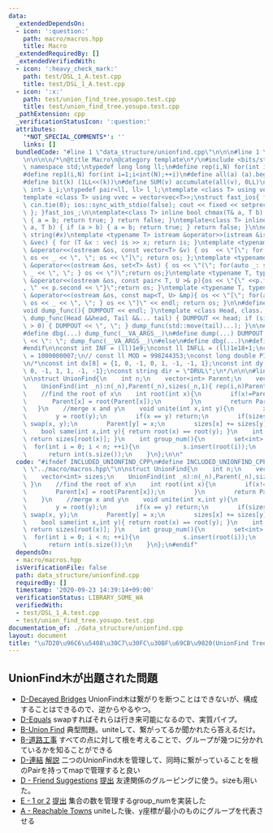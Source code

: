 ```yaml
---
data:
  _extendedDependsOn:
  - icon: ':question:'
    path: macro/macros.hpp
    title: Macro
  _extendedRequiredBy: []
  _extendedVerifiedWith:
  - icon: ':heavy_check_mark:'
    path: test/DSL_1_A.test.cpp
    title: test/DSL_1_A.test.cpp
  - icon: ':x:'
    path: test/union_find_tree.yosupo.test.cpp
    title: test/union_find_tree.yosupo.test.cpp
  _pathExtension: cpp
  _verificationStatusIcon: ':question:'
  attributes:
    '*NOT_SPECIAL_COMMENTS*': ''
    links: []
  bundledCode: "#line 1 \"data_structure/unionfind.cpp\"\n\n\n#line 1 \"macro/macros.hpp\"\
    \n\n\n\n/*\n@title Macro\n@category template\n*/\n#include <bits/stdc++.h>\nusing\
    \ namespace std;\ntypedef long long ll;\n#define rep(i,N) for(int i=0;i<int(N);++i)\n\
    #define rep1(i,N) for(int i=1;i<int(N);++i)\n#define all(a) (a).begin(),(a).end()\n\
    #define bit(k) (1LL<<(k))\n#define SUM(v) accumulate(all(v), 0LL)\n\ntypedef pair<int,\
    \ int> i_i;\ntypedef pair<ll, ll> l_l;\ntemplate <class T> using vec = vector<T>;\n\
    template <class T> using vvec = vector<vec<T>>;\nstruct fast_ios{ fast_ios(){\
    \ cin.tie(0); ios::sync_with_stdio(false); cout << fixed << setprecision(20);\
    \ }; }fast_ios_;\n\ntemplate<class T> inline bool chmax(T& a, T b) { if (a < b)\
    \ { a = b; return true; } return false; }\ntemplate<class T> inline bool chmin(T&\
    \ a, T b) { if (a > b) { a = b; return true; } return false; }\n\n#define TOSTRING(x)\
    \ string(#x)\ntemplate <typename T> istream &operator>>(istream &is, vector<T>\
    \ &vec) { for (T &x : vec) is >> x; return is; }\ntemplate <typename T> ostream\
    \ &operator<<(ostream &os, const vector<T> &v) { os  << \"[\"; for(auto _: v)\
    \ os << _ << \", \"; os << \"]\"; return os; };\ntemplate <typename T> ostream\
    \ &operator<<(ostream &os, set<T> &st) { os << \"(\"; for(auto _: st) { os <<\
    \ _ << \", \"; } os << \")\";return os;}\ntemplate <typename T, typename U> ostream\
    \ &operator<<(ostream &os, const pair< T, U >& p){os << \"{\" <<p.first << \"\
    , \" << p.second << \"}\";return os; }\ntemplate <typename T, typename U> ostream\
    \ &operator<<(ostream &os, const map<T, U> &mp){ os << \"[\"; for(auto _: mp){\
    \ os << _ << \", \"; } os << \"]\" << endl; return os; }\n\n#define DUMPOUT cerr\n\
    void dump_func(){ DUMPOUT << endl; }\ntemplate <class Head, class... Tail> void\
    \ dump_func(Head &&head, Tail &&... tail) { DUMPOUT << head; if (sizeof...(Tail)\
    \ > 0) { DUMPOUT << \", \"; } dump_func(std::move(tail)...); }\n\n#ifdef DEBUG\n\
    #define dbg(...) dump_func(__VA_ARGS__)\n#define dump(...) DUMPOUT << string(#__VA_ARGS__)\
    \ << \": \"; dump_func(__VA_ARGS__)\n#else\n#define dbg(...)\n#define dump(...)\n\
    #endif\n\nconst int INF = (ll)1e9;\nconst ll INFLL = (ll)1e18+1;\nconst ll MOD\
    \ = 1000000007;\n// const ll MOD = 998244353;\nconst long double PI = acos(-1.0);\n\
    \n/*\nconst int dx[8] = {1, 0, -1, 0, 1, -1, -1, 1};\nconst int dy[8] = {0, 1,\
    \ 0, -1, 1, 1, -1, -1};\nconst string dir = \"DRUL\";\n*/\n\n\n#line 4 \"data_structure/unionfind.cpp\"\
    \n\nstruct UnionFind{\n    int n;\n    vector<int> Parent;\n    vector<int> sizes;\n\
    \    UnionFind(int _n):n(_n),Parent(_n),sizes(_n,1){ rep(i,n)Parent[i]=i; }\n\
    \    //find the root of x\n    int root(int x){\n        if(x!=Parent[x]){\n \
    \       Parent[x] = root(Parent[x]);\n        }\n        return Parent[x];\n \
    \   }\n    //merge x and y\n    void unite(int x,int y){\n        x = root(x);\n\
    \        y = root(y);\n        if(x == y) return;\n        if(sizes[x] < sizes[y])\
    \ swap(x, y);\n        Parent[y] = x;\n        sizes[x] += sizes[y];\n    }\n\
    \    bool same(int x,int y){ return root(x) == root(y); }\n    int size(int x){\
    \ return sizes[root(x)]; }\n    int group_num(){\n        set<int> s;\n      \
    \  for(int i = 0; i < n; ++i){\n            s.insert(root(i));\n        }\n  \
    \      return int(s.size());\n    }\n};\n\n"
  code: "#ifndef INCLUDED_UNIONFIND_CPP\n#define INCLUDED_UNIONFIND_CPP\n#include\
    \ \"../macro/macros.hpp\"\n\nstruct UnionFind{\n    int n;\n    vector<int> Parent;\n\
    \    vector<int> sizes;\n    UnionFind(int _n):n(_n),Parent(_n),sizes(_n,1){ rep(i,n)Parent[i]=i;\
    \ }\n    //find the root of x\n    int root(int x){\n        if(x!=Parent[x]){\n\
    \        Parent[x] = root(Parent[x]);\n        }\n        return Parent[x];\n\
    \    }\n    //merge x and y\n    void unite(int x,int y){\n        x = root(x);\n\
    \        y = root(y);\n        if(x == y) return;\n        if(sizes[x] < sizes[y])\
    \ swap(x, y);\n        Parent[y] = x;\n        sizes[x] += sizes[y];\n    }\n\
    \    bool same(int x,int y){ return root(x) == root(y); }\n    int size(int x){\
    \ return sizes[root(x)]; }\n    int group_num(){\n        set<int> s;\n      \
    \  for(int i = 0; i < n; ++i){\n            s.insert(root(i));\n        }\n  \
    \      return int(s.size());\n    }\n};\n#endif"
  dependsOn:
  - macro/macros.hpp
  isVerificationFile: false
  path: data_structure/unionfind.cpp
  requiredBy: []
  timestamp: '2020-09-23 14:39:14+09:00'
  verificationStatus: LIBRARY_SOME_WA
  verifiedWith:
  - test/DSL_1_A.test.cpp
  - test/union_find_tree.yosupo.test.cpp
documentation_of: ./data_structure/unionfind.cpp
layout: document
title: "\u7D20\u96C6\u5408\u30C7\u30FC\u30BF\u69CB\u9020(UnionFind Tree)"
---
```


## UnionFind木が出題された問題
- [D-Decayed Bridges](https://beta.atcoder.jp/contests/abc120)
UnionFind木は繋がりを断つことはできないが、構成することはできるので、逆からやるやつ。
- [D-Equals](https://beta.atcoder.jp/contests/abc097)
swapすればそれらは行き来可能になるので、実質パイプ。
- [B-Union Find](https://beta.atcoder.jp/contests/atc001)
典型問題。uniteして、繋がってるか聞かれたら答えるだけ。
- [B-道路工事](https://beta.atcoder.jp/contests/arc032/)
すべての点に対して根を考えることで、グループが幾つに分かれているかを知ることができる
- [D-連結](https://beta.atcoder.jp/contests/abc049)
[解説](http://drken1215.hatenablog.com/entry/2019/06/29/182300)
二つのUnionFind木を管理して、同時に繋がっていることを根のPairを持ってmapで管理すると良い
- [D - Friend Suggestions](https://atcoder.jp/contests/abc157/tasks/abc157_d)
[提出](https://atcoder.jp/contests/abc157/submissions/10460043)
友達関係のグルーピングに使う。sizeも用いた。
- [E - 1 or 2](https://atcoder.jp/contests/abc126/tasks/abc126_e)
[提出](https://atcoder.jp/contests/abc126/submissions/10649376)
集合の数を管理するgroup_numを実装した
- [A - Reachable Towns](https://atcoder.jp/contests/acl1/tasks/acl1_a)
uniteした後、y座標が最小のものにグループを代表させる
